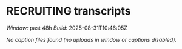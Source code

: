 # RECRUITING transcripts
_Window:_ past 48h
_Build:_ 2025-08-31T10:46:05Z

_No caption files found (no uploads in window or captions disabled)._ 
